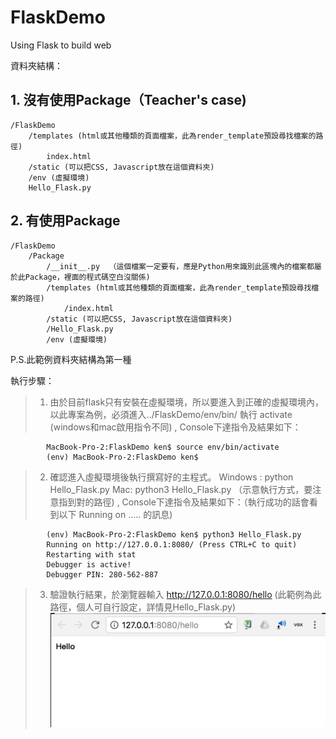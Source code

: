 # FlaskDemo
Using Flask to build web

資料夾結構：
## 1. 沒有使用Package（Teacher's case)  
    /FlaskDemo
        /templates (html或其他種類的頁面檔案，此為render_template預設尋找檔案的路徑)
            index.html
        /static (可以把CSS, Javascript放在這個資料夾)
        /env (虛擬環境)
        Hello_Flask.py
      
## 2. 有使用Package  
    /FlaskDemo
        /Package
            /__init__.py  （這個檔案一定要有，應是Python用來識別此區塊內的檔案都屬於此Package，裡面的程式碼空白沒關係)
            /templates (html或其他種類的頁面檔案，此為render_template預設尋找檔案的路徑)
                /index.html
            /static (可以把CSS, Javascript放在這個資料夾)
            /Hello_Flask.py
            /env (虛擬環境)

P.S.此範例資料夾結構為第一種

執行步驟：
> 1. 由於目前flask只有安裝在虛擬環境，所以要進入到正確的虛擬環境內，以此專案為例，必須進入../FlaskDemo/env/bin/ 執行 activate (windows和mac啟用指令不同) , Console下達指令及結果如下：

            MacBook-Pro-2:FlaskDemo ken$ source env/bin/activate
            (env) MacBook-Pro-2:FlaskDemo ken$
        
> 2. 確認進入虛擬環境後執行撰寫好的主程式。 Windows : python Hello_Flask.py   Mac: python3 Hello_Flask.py （示意執行方式，要注意指到對的路徑) , Console下達指令及結果如下：（執行成功的話會看到以下 Running on ..... 的訊息)

            (env) MacBook-Pro-2:FlaskDemo ken$ python3 Hello_Flask.py
            Running on http://127.0.0.1:8080/ (Press CTRL+C to quit)
            Restarting with stat
            Debugger is active!
            Debugger PIN: 280-562-887

> 3. 驗證執行結果，於瀏覽器輸入 http://127.0.0.1:8080/hello (此範例為此路徑，個人可自行設定，詳情見Hello_Flask.py)
![替代文字](https://github.com/tsunglinken/FlaskDemo/blob/master/doc/hello.png "選擇文字")
